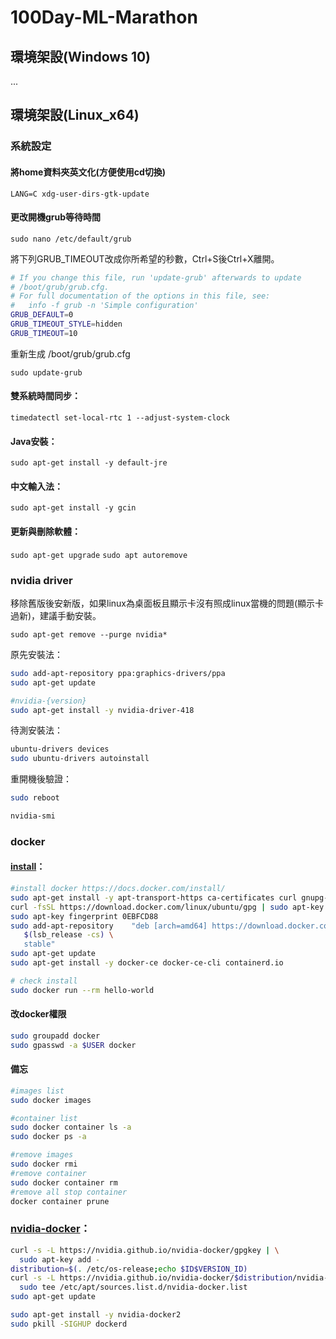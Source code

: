 # 100Day-ML-Marathon
## 環境架設(Windows 10)
...
## 環境架設(Linux_x64)
### 系統設定
#### 將home資料夾英文化(方便使用cd切換)
`LANG=C xdg-user-dirs-gtk-update`
#### 更改開機grub等待時間
`sudo nano /etc/default/grub`

將下列GRUB_TIMEOUT改成你所希望的秒數，Ctrl+S後Ctrl+X離開。
```sh
# If you change this file, run 'update-grub' afterwards to update
# /boot/grub/grub.cfg.
# For full documentation of the options in this file, see:
#   info -f grub -n 'Simple configuration'
GRUB_DEFAULT=0
GRUB_TIMEOUT_STYLE=hidden
GRUB_TIMEOUT=10
```
重新生成 /boot/grub/grub.cfg

`sudo update-grub`

#### 雙系統時間同步：
`timedatectl set-local-rtc 1 --adjust-system-clock`

#### Java安裝：

`sudo apt-get install -y default-jre`

#### 中文輸入法：

`sudo apt-get install -y gcin`

#### 更新與刪除軟體：
`sudo apt-get upgrade`
`sudo apt autoremove`



### nvidia driver

移除舊版後安新版，如果linux為桌面板且顯示卡沒有照成linux當機的問題(顯示卡過新)，建議手動安裝。

`sudo apt-get remove --purge nvidia*`

原先安裝法：
```sh
sudo add-apt-repository ppa:graphics-drivers/ppa
sudo apt-get update

#nvidia-{version}
sudo apt-get install -y nvidia-driver-418
```
待測安裝法：
```sh
ubuntu-drivers devices
sudo ubuntu-drivers autoinstall
```

重開機後驗證：
```sh
sudo reboot

nvidia-smi
```

### docker
#### [install](https://docs.docker.com/install/)：
```sh
#install docker https://docs.docker.com/install/
sudo apt-get install -y apt-transport-https ca-certificates curl gnupg-agent software-properties-common
curl -fsSL https://download.docker.com/linux/ubuntu/gpg | sudo apt-key add -
sudo apt-key fingerprint 0EBFCD88
sudo add-apt-repository    "deb [arch=amd64] https://download.docker.com/linux/ubuntu \
   $(lsb_release -cs) \
   stable"
sudo apt-get update
sudo apt-get install -y docker-ce docker-ce-cli containerd.io

# check install
sudo docker run --rm hello-world
```
#### 改docker權限
```sh
sudo groupadd docker
sudo gpasswd -a $USER docker
```
#### 備忘
```sh
#images list
sudo docker images

#container list
sudo docker container ls -a
sudo docker ps -a

#remove images
sudo docker rmi
#remove container
sudo docker container rm
#remove all stop container
docker container prune
```

### [nvidia-docker](https://github.com/NVIDIA/nvidia-docker)：
```sh
curl -s -L https://nvidia.github.io/nvidia-docker/gpgkey | \
  sudo apt-key add -
distribution=$(. /etc/os-release;echo $ID$VERSION_ID)
curl -s -L https://nvidia.github.io/nvidia-docker/$distribution/nvidia-docker.list | \
  sudo tee /etc/apt/sources.list.d/nvidia-docker.list
sudo apt-get update

sudo apt-get install -y nvidia-docker2
sudo pkill -SIGHUP dockerd
```
